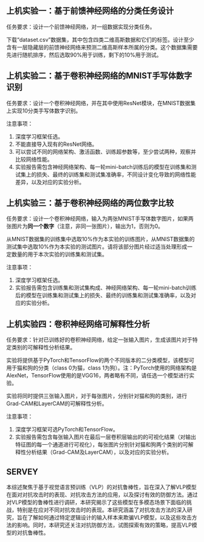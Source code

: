 ## 上机实验一：基于前馈神经网络的分类任务设计

任务要求：设计一个前馈神经网络，对一组数据实现分类任务。

下载“dataset.csv”数据集，其中包含四类二维高斯数据和它们的标签。设计至少含有一层隐藏层的前馈神经网络来预测二维高斯样本所属的分类。这个数据集需要先进行随机排序，然后选取90%用于训练，剩下的10%用于测试。

## 上机实验二：基于卷积神经网络的MNIST手写体数字识别

任务要求：设计一个卷积神经网络，并在其中使用ResNet模块，在MNIST数据集上实现10分类手写体数字识别。

注意事项：

1. 深度学习框架任选。
2. 不能直接导入现有的ResNet网络。
3. 可以尝试不同的网络架构、激活函数、训练超参数等，至少尝试两种，观察并比较网络性能。
4. 实验报告需包含神经网络架构、每一轮mini-batch训练后的模型在训练集和测试集上的损失、最终的训练集和测试集准确率，不同设计变化导致的网络性能差异，以及对应的实验分析。

## 上机实验三：基于卷积神经网络的两位数字比较

任务要求：设计一个卷积神经网络，输入为两张MNIST手写体数字图片，如果两张图片为**同一个数字**（注意，非同一张图片），输出为1，否则为0。

从MNIST数据集的训练集中选取10%作为本实验的训练图片，从MNIST数据集的测试集中选取10%作为本实验的测试图片。请将该部分图片经过适当处理形成一定数量的用于本次实验的训练集和测试集。

注意事项：

1. 深度学习框架任选。
2. 实验报告需包含训练集和测试集构成、神经网络架构、每一轮mini-batch训练后的模型在训练集和测试集上的损失、最终的训练集和测试集准确率，以及对应的实验分析。

## 上机实验四：卷积神经网络可解释性分析

任务要求：针对已训练好的卷积神经网络，给定一张输入图片，生成该图片对于特定类别的可解释性分析结果。

实验将提供基于PyTorch和TensorFlow的两个不同版本的二分类模型，该模型可用于猫和狗的分类（class 0为猫，class 1为狗）。注：PyTorch使用的网络架构是AlexNet，TensorFlow使用的是VGG16，两者略有不同，请任选一个模型进行实验。

实验将同时提供三张输入图片，对于每张图片，分别针对猫和狗的类别，进行Grad-CAM和LayerCAM的可解释性分析。

注意事项：

1. 深度学习框架可选PyTorch和TensorFlow。
2. 实验报告需包含每张输入图片在最后一层卷积层输出的的可视化结果（对输出特征图的每一个通道进行可视化），每张图片分别针对猫和狗两个类别的可解释性分析结果（Grad-CAM及LayerCAM），以及对应的实验分析。

## SERVEY

本综述聚焦于基于视觉语言预训练（VLP）的对抗鲁棒性，旨在深入了解VLP模型在面对对抗攻击时的表现、对抗攻击方法的应用，以及探讨有效的防御方法。通过对VLP模型的鲁棒性进行调研，本研究揭示了这些模型在多模态场景下面临的挑战，特别是在应对不同对抗攻击时的表现。本研究涵盖了对抗攻击方法的深入研究，旨在了解如何通过特定逻辑设计的输入样本来欺骗VLP模型，以及这些攻击方法的影响。同时，本研究还关注对抗防御方法，试图探索有效的策略，提高VLP模型的对抗鲁棒性。